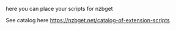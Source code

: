 here you can place your scripts for nzbget

See catalog here https://nzbget.net/catalog-of-extension-scripts
